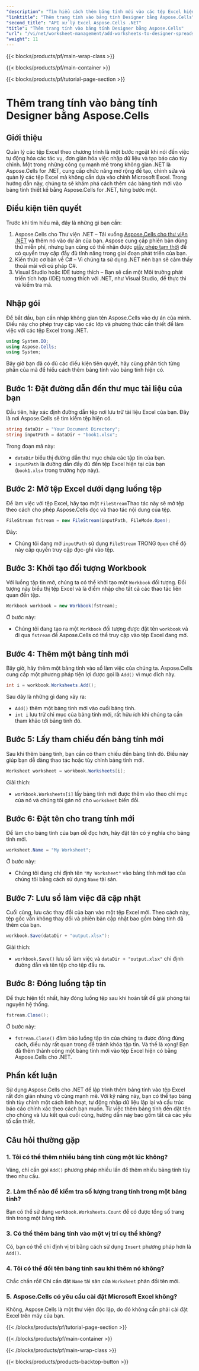 ```yaml
---
"description": "Tìm hiểu cách thêm bảng tính mới vào các tệp Excel hiện có bằng Aspose.Cells cho .NET. Hướng dẫn từng bước với các ví dụ, câu hỏi thường gặp và nhiều thông tin khác để đơn giản hóa các tác vụ mã hóa của bạn."
"linktitle": "Thêm trang tính vào bảng tính Designer bằng Aspose.Cells"
"second_title": "API xử lý Excel Aspose.Cells .NET"
"title": "Thêm trang tính vào bảng tính Designer bằng Aspose.Cells"
"url": "/vi/net/worksheet-management/add-worksheets-to-designer-spreadsheet/"
"weight": 11
---
```


{{< blocks/products/pf/main-wrap-class >}}

{{< blocks/products/pf/main-container >}}

{{< blocks/products/pf/tutorial-page-section >}}

# Thêm trang tính vào bảng tính Designer bằng Aspose.Cells

## Giới thiệu
Quản lý các tệp Excel theo chương trình là một bước ngoặt khi nói đến việc tự động hóa các tác vụ, đơn giản hóa việc nhập dữ liệu và tạo báo cáo tùy chỉnh. Một trong những công cụ mạnh mẽ trong không gian .NET là Aspose.Cells for .NET, cung cấp chức năng mở rộng để tạo, chỉnh sửa và quản lý các tệp Excel mà không cần dựa vào chính Microsoft Excel. Trong hướng dẫn này, chúng ta sẽ khám phá cách thêm các bảng tính mới vào bảng tính thiết kế bằng Aspose.Cells for .NET, từng bước một.
## Điều kiện tiên quyết
Trước khi tìm hiểu mã, đây là những gì bạn cần:
1. Aspose.Cells cho Thư viện .NET – Tải xuống [Aspose.Cells cho thư viện .NET](https://releases.aspose.com/cells/net/) và thêm nó vào dự án của bạn. Aspose cung cấp phiên bản dùng thử miễn phí, nhưng bạn cũng có thể nhận được [giấy phép tạm thời](https://purchase.aspose.com/temporary-license/) để có quyền truy cập đầy đủ tính năng trong giai đoạn phát triển của bạn.
2. Kiến thức cơ bản về C# – Vì chúng ta sử dụng .NET nên bạn sẽ cảm thấy thoải mái với cú pháp C#.
3. Visual Studio hoặc IDE tương thích – Bạn sẽ cần một Môi trường phát triển tích hợp (IDE) tương thích với .NET, như Visual Studio, để thực thi và kiểm tra mã.
## Nhập gói
Để bắt đầu, bạn cần nhập không gian tên Aspose.Cells vào dự án của mình. Điều này cho phép truy cập vào các lớp và phương thức cần thiết để làm việc với các tệp Excel trong .NET.
```csharp
using System.IO;
using Aspose.Cells;
using System;
```
Bây giờ bạn đã có đủ các điều kiện tiên quyết, hãy cùng phân tích từng phần của mã để hiểu cách thêm bảng tính vào bảng tính hiện có.
## Bước 1: Đặt đường dẫn đến thư mục tài liệu của bạn
Đầu tiên, hãy xác định đường dẫn tệp nơi lưu trữ tài liệu Excel của bạn. Đây là nơi Aspose.Cells sẽ tìm kiếm tệp hiện có.
```csharp
string dataDir = "Your Document Directory";
string inputPath = dataDir + "book1.xlsx";
```
Trong đoạn mã này:
- `dataDir` biểu thị đường dẫn thư mục chứa các tập tin của bạn.
- `inputPath` là đường dẫn đầy đủ đến tệp Excel hiện tại của bạn (`book1.xlsx` trong trường hợp này).
## Bước 2: Mở tệp Excel dưới dạng luồng tệp
Để làm việc với tệp Excel, hãy tạo một `FileStream`Thao tác này sẽ mở tệp theo cách cho phép Aspose.Cells đọc và thao tác nội dung của tệp.
```csharp
FileStream fstream = new FileStream(inputPath, FileMode.Open);
```
Đây:
- Chúng tôi đang mở `inputPath` sử dụng `FileStream` TRONG `Open` chế độ này cấp quyền truy cập đọc-ghi vào tệp.
## Bước 3: Khởi tạo đối tượng Workbook
Với luồng tập tin mở, chúng ta có thể khởi tạo một `Workbook` đối tượng. Đối tượng này biểu thị tệp Excel và là điểm nhập cho tất cả các thao tác liên quan đến tệp.
```csharp
Workbook workbook = new Workbook(fstream);
```
Ở bước này:
- Chúng tôi đang tạo ra một `Workbook` đối tượng được đặt tên `workbook` và đi qua `fstream` để Aspose.Cells có thể truy cập vào tệp Excel đang mở.
## Bước 4: Thêm một bảng tính mới
Bây giờ, hãy thêm một bảng tính vào sổ làm việc của chúng ta. Aspose.Cells cung cấp một phương pháp tiện lợi được gọi là `Add()` vì mục đích này.
```csharp
int i = workbook.Worksheets.Add();
```
Sau đây là những gì đang xảy ra:
- `Add()` thêm một bảng tính mới vào cuối bảng tính.
- `int i` lưu trữ chỉ mục của bảng tính mới, rất hữu ích khi chúng ta cần tham khảo tới bảng tính đó.
## Bước 5: Lấy tham chiếu đến bảng tính mới
Sau khi thêm bảng tính, bạn cần có tham chiếu đến bảng tính đó. Điều này giúp bạn dễ dàng thao tác hoặc tùy chỉnh bảng tính mới.
```csharp
Worksheet worksheet = workbook.Worksheets[i];
```
Giải thích:
- `workbook.Worksheets[i]` lấy bảng tính mới được thêm vào theo chỉ mục của nó và chúng tôi gán nó cho `worksheet` biến đổi.
## Bước 6: Đặt tên cho trang tính mới
Để làm cho bảng tính của bạn dễ đọc hơn, hãy đặt tên có ý nghĩa cho bảng tính mới.
```csharp
worksheet.Name = "My Worksheet";
```
Ở bước này:
- Chúng tôi đang chỉ định tên `"My Worksheet"` vào bảng tính mới tạo của chúng tôi bằng cách sử dụng `Name` tài sản.
## Bước 7: Lưu sổ làm việc đã cập nhật
Cuối cùng, lưu các thay đổi của bạn vào một tệp Excel mới. Theo cách này, tệp gốc vẫn không thay đổi và phiên bản cập nhật bao gồm bảng tính đã thêm của bạn.
```csharp
workbook.Save(dataDir + "output.xlsx");
```
Giải thích:
- `workbook.Save()` lưu sổ làm việc và `dataDir + "output.xlsx"` chỉ định đường dẫn và tên tệp cho tệp đầu ra.
## Bước 8: Đóng luồng tập tin
Để thực hiện tốt nhất, hãy đóng luồng tệp sau khi hoàn tất để giải phóng tài nguyên hệ thống.
```csharp
fstream.Close();
```
Ở bước này:
- `fstream.Close()` đảm bảo luồng tập tin của chúng ta được đóng đúng cách, điều này rất quan trọng để tránh khóa tập tin.
Và thế là xong! Bạn đã thêm thành công một bảng tính mới vào tệp Excel hiện có bằng Aspose.Cells cho .NET.
## Phần kết luận
Sử dụng Aspose.Cells cho .NET để lập trình thêm bảng tính vào tệp Excel rất đơn giản nhưng vô cùng mạnh mẽ. Với kỹ năng này, bạn có thể tạo bảng tính tùy chỉnh một cách linh hoạt, tự động nhập dữ liệu lặp lại và cấu trúc báo cáo chính xác theo cách bạn muốn. Từ việc thêm bảng tính đến đặt tên cho chúng và lưu kết quả cuối cùng, hướng dẫn này bao gồm tất cả các yếu tố cần thiết.
## Câu hỏi thường gặp
### 1. Tôi có thể thêm nhiều bảng tính cùng một lúc không?
Vâng, chỉ cần gọi `Add()` phương pháp nhiều lần để thêm nhiều bảng tính tùy theo nhu cầu.
### 2. Làm thế nào để kiểm tra số lượng trang tính trong một bảng tính?
Bạn có thể sử dụng `workbook.Worksheets.Count` để có được tổng số trang tính trong một bảng tính.
### 3. Có thể thêm bảng tính vào một vị trí cụ thể không?
Có, bạn có thể chỉ định vị trí bằng cách sử dụng `Insert` phương pháp hơn là `Add()`.
### 4. Tôi có thể đổi tên bảng tính sau khi thêm nó không?
Chắc chắn rồi! Chỉ cần đặt `Name` tài sản của `Worksheet` phản đối tên mới.
### 5. Aspose.Cells có yêu cầu cài đặt Microsoft Excel không?
Không, Aspose.Cells là một thư viện độc lập, do đó không cần phải cài đặt Excel trên máy của bạn.


{{< /blocks/products/pf/tutorial-page-section >}}

{{< /blocks/products/pf/main-container >}}

{{< /blocks/products/pf/main-wrap-class >}}

{{< blocks/products/products-backtop-button >}}